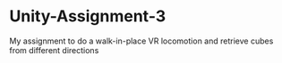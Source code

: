 # Unity-Assignment-3

My assignment to do a walk-in-place VR locomotion and retrieve cubes from different directions
